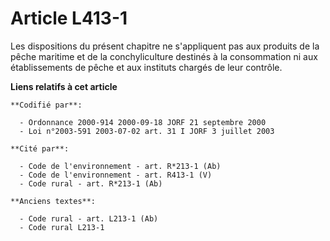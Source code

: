# Article L413-1

Les dispositions du présent chapitre ne s'appliquent pas aux produits de la pêche maritime et de la conchyliculture destinés
à la consommation ni aux établissements de pêche et aux instituts chargés de leur contrôle.

**Liens relatifs à cet article**

	**Codifié par**:

	  - Ordonnance 2000-914 2000-09-18 JORF 21 septembre 2000
	  - Loi n°2003-591 2003-07-02 art. 31 I JORF 3 juillet 2003

	**Cité par**:

	  - Code de l'environnement - art. R*213-1 (Ab)
	  - Code de l'environnement - art. R413-1 (V)
	  - Code rural - art. R*213-1 (Ab)

	**Anciens textes**:

	  - Code rural - art. L213-1 (Ab)
	  - Code rural L213-1
